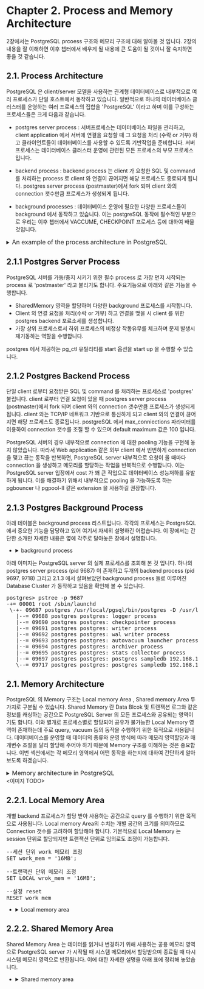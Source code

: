 # Chapter 2. Process and Memory Architecture 
2장에서는 PostgreSQL prcoess 구조와 메모리 구조에 대해 알아볼 것 입니다. 2장의 내용을 잘 이해하면 이후 챕터에서 배우게 될 내용에 큰 도움이 될 것이니 잘 숙지하면 좋을 것 같습니다.  



## 2.1. Process Architecture 

PostgreSQL 은 client/server 모델을 사용하는 관계형 데이터베이스로 내부적으로 여러 프로세스가 단일 호스트에서 동작하고 있습니다. 일반적으로 하나의 데이터베이스 클러스터를 운영하는 여러 프로세스의 집합을 'PostgreSQL' 이라고 하며 이를 구성하는 프로세스들은 크게 다음과 같습니다. 

* postgres server process : 서버프로세스는 데이터베이스 파일을 관리하고, client application 에서 서버에 연결을 요청할 때 그 요청을 처리 (수락 or 거부) 하고 클라이언트들이 데이터베이스를 사용할 수 있도록 기반작업을 준비합니다. 서버프로세스는 데이터베이스 클러스터 운영에 관련된 모든 프로세스의 부모 프로세스 입니다.  

* backend process : backend process 는 client 가 요청한 SQL 및 command 를 처리하는 process 로 client 와 연결이 끊어지면 해당 프로세스도 종료되게 됩니다. postgres server process (postmaster)에서 fork 되며 client 와의 connection 갯수만큼 프로세스가 생성되게 됩니다. 

* background processes : 데이터베이스 운영에 필요한 다양한 프로세스들이 background 에서 동작하고 있습니다. 이는 postgreSQL 동작에 필수적인 부분으로 우리는 이후 챕터에서 VACCUME, CHECKPOINT 프로세스 등에 대하여 배울 것입니다. 


<details>
  <summary><font size="3">An example of the process architecture in PostgreSQL </font></summary>
  
  <img
    src="https://www.interdb.jp/pg/img/fig-2-01.png"
    alt="process architecture in PostgreSQL"
    style="display: inline-block; margin: 0 auto; width: 1024px"
  />
</details>

## 2.1.1 Postgres Server Process 

PostgreSQL 서버를 가동/중지 시키기 위한 필수 process 로 가장 먼저 시작되는 process 로 'postmaster' 라고 불리기도 합니다.
 주요기능으로 아래와 같은 기능을 수행합니다. 

 - SharedMemory 영역을 할당하며 다양한 background 프로세스를 시작합니다. 
 - Client 의 연결 요청을 처리(수락 or 거부) 하고 연결을 맺을 시 client 를 위한 postgres backend 포르소세를 생성합니다. 
 - 가장 상위 프로세스로서 하위 프로세스의 비정상 작동유무를 체크하며 문제 발생시 재기동하는 역할을 수행합니다.  
 
postgres 에서 제공하는 pg_ctl 유틸리티를 start 옵션을  start up 을 수행할 수 있습니다. 

## 2.1.2 Postgres Backend Process

단일 client 로부터 요청받은 SQL 및 command 를 처리하는 프로세스로 'postgres' 불립니다. client 로부터 연결 요청이 있을 때 postgres server process (postmaster)에서 fork 되며 client 와의 connection 갯수만큼 프로세스가 생성되게 됩니다. client 와는 TCP/IP 네트워크 기반으로 통신하게 되고 client 와의 연결이 끊어지면 해당 프로세스도  종료됩니다. postgreSQL 에서 max_conniections 파라미터를 이용하여 connection 갯수를 조절 할 수 있으며 default maximum 값은 100 입니다. 

PostgreSQL 서버의 경우 내부적으로 connection 에 대한 pooling 기능을 구현해 놓지 않았습니다. 따라서 Web application 같은 외부 client 에서 빈번하게 connection을 맺고 끊는 동작을 반복하면, PostgreSQL server 내부적으로 요청이 올 때마다 connection 을 생성하고 메모리를 할당하는 작업을 반복적으로 수행합니다. 이는 PostgreSQL server 입장에서 cost 가 꽤 큰 작업으로 데이터베이스 성능저하를 유발하게 됩니다. 이를 해결하기 위해서 내부적으로 pooling 을 가능하도록 하는 pgbouncer 나 pgpool-II 같은 extension 을 사용하길 권장합니다.  

## 2.1.3 Postgres Background Process

아래 테이블은 background process 리스트입니다. 각각의 프로세스는 PostgreSQL 에서 중요한 기능을 담당하고 있어 여기서 자세히 설명하긴 어렵습니다. 이 장에서는 간단한 소개만 자세한 내용은 옆에 각주로 달아놓은 장에서 설명합니다.  

- <details>
    <summary> background process </summary>
    
    |process|description|references
    |:---|:---|:---|
    |background writer |  Background 프로세스는 Shared buffer 에 저장되어있던 Dirty page 를 디스크에 기록하는 프로세스입니다. (데이터에 변경이 발생하였으나 디스크로 저장되지 않은 페이지를 우리는 dirty page 라고 부릅니다.) 자세한 기능은 이후 chapter8.6 에서 더 자세히 다루도록 하겠습니다. | section 8.6 |
    |checkpointer |checkpoint 를 수행하는 프로세스로 PostgreSQL 9.2 버전에 추가되었습니다. 9.1 버전 이하에서는 background writer 가 주기적으로 checkpointer 를 수행하였으나, 9.2 버전부터 Checkpointer 프로세스가 추가되면서 해당기능이 background writer 로부터 분리되었습니다. | section 9.7 |
    |autovaccum launcher | autovaccum-worker 프로세스는 vacuum 프로세스를 위해 주기적으로 호출됩니다. (정확히는 postgres 서버에 auvacuum worker 생성을 요청합니다.) vaccum 에 데헤서도 chapter 6 에서 더 자세히 다루도록 하겠습니다.  | section 6.5 |
    |WAL writer |WAL Buffer (Write Ahead Log/Xlog) 를 주기적으로 확인하여 기록되지 않은 트랙잭션 레코드를 디스크(WAL파일) 에 기록하는 프로세스 입니다. WAL writer 는 트랙잭션 Commit 혹은 로그파일 공간이 다 찼을 때 WAL Buffer 를 디스크에 내려쓰며 WAL 파일은 데이터베이스 recovery 에 사용됩니다. | section 9.9 |
    |statistics collector|PostgreSQL 의 Database 통계정보를 수집하는 프로세스입니다. Session 정보 (pg_stat_activity) 및 테이블 통계정보 (pg_stat_all_tables) 와 같은 DBMS 사용통계를 수집하여 pg_catalog 에 업데이트합니다. |  |
    |logger (logging collector)|오류메시지를 로그파일에 기록하는 프로세스입니다. Background process, Backend process, Server process 에 대한 정보를 기록하며 모든 프로세스는 $PGDATA/pg_log 아래 저장됩니다.|  |
    |archiver| Archving 을 수행하는 프로세스로 WAL 세그먼트가 전환될 때, WAL 파일을 Archive 영역으로 복사하는 동작을 수행합니다.|  |
  
  </details>

아래 이미지는 PostgreSQL server 의 실제 프로세스를 조회해 본 것 입니다. 하나의 postgres server process (pid 9687) 이 존재하고 두개의 backend process (pid 9697, 9718) 그리고 2.1.3 에서 살펴보았던 background process 들로 이루어진 Database Cluster 가 동작하고 있음을 확인해 볼 수 있습니다.   


<pre class="prettyprint command">
postgres&gt; pstree -p 9687
-+= 00001 root /sbin/launchd
 \-+- 09687 postgres /usr/local/pgsql/bin/postgres -D /usr/local/pgsql/data
   |--= 09688 postgres postgres: logger process     
   |--= 09690 postgres postgres: checkpointer process     
   |--= 09691 postgres postgres: writer process     
   |--= 09692 postgres postgres: wal writer process     
   |--= 09693 postgres postgres: autovacuum launcher process     
   |--= 09694 postgres postgres: archiver process     
   |--= 09695 postgres postgres: stats collector process     
   |--= 09697 postgres postgres: postgres sampledb 192.168.1.100(54924) idle  
   \--= 09717 postgres postgres: postgres sampledb 192.168.1.100(54964) idle in transaction  
</pre>

  ## 2.1. Memory Architecture 

  PostgreSQL 의 Memory 구조는 Local memory Area , Shared memory Area 두가지로 구분될 수 있습니다. Shared Memory 란 Data Blcok 및 트랜잭션 로그와 같은 정보를 캐싱하는 공간으로 PostgreSQL Server 의 모든 프로세스와 공유되는 영역이기도 합니다. 이와 별개로 프로세스별로 할당되어 공유가 불가능한 Local Memory 영역이 존재하는데 주로 query, vacuum 등의 동작을 수행하기 위한 목적으로 사용됩니다. 데이터베이스를 운영할 때 데이터의 종류와 운영 방식에 따라 메모리 영역할당과 매개변수 조절을 달리 할당해 주어야 하기 때문에 Memory 구조를 이해하는 것은 중요합니다. 이번 섹션에서는 각 메모리 영역에서 어떤 동작을 하는지에 대하여 간단하게 알아보도록 하겠습니다. 

<details>
  <summary><font size="3">Memory architecture in PostgreSQL </font></summary>
  
  <img
    src="https://www.interdb.jp/pg/img/fig-2-02.png"
    alt="Memory architecture in PostgreSQL"
    style="display: inline-block; margin: 0 auto; width: 1024px"
  />
</details>
<이미지 TODO>

   ## 2.2.1. Local Memory Area 

개별 backend 프로세스가 할당 받아 사용하는 공간으로 query 를 수행하기 위한 목적으로 사용됩니다.  Local memory Area의 수치는 개별 공간의 크기를 의미하므로 Connection 갯수를 고려하여 할당해야 합니다. 기본적으로 Local Memory 는 session 단위로 할당되지만 트랜잭션 단위로 임의로도 조정이 가능합니다. 

<pre class="prettyprint command">
--세션 단위 work 메모리 조정 
SET work_mem = '16MB';

--트랜잭션 단위 메모리 조정
SET LOCAL wrok_mem = '16MB';

--설정 reset 
RESET work_mem
</pre>


- <details>
    <summary> Local memory area </summary>
    
    |sub-area|description|references
    |:---|:---|:---|
    |Work Memory| Executor 에서 Sort/Hash 동작을 수행할 때, Temp 파일을 사용하기 전에 사용하는 메모리 공간으로 default 값은 4MB 입니다. Sort 작업에는 ORDER BY, DISTICT, MERGE JOIN 등이 있고 Hash 동작에는 HASH JOIN, HASH AGGREGATION, IN SUBQUERY 등이 포함됩니다. chapter3 에서 더 자세히 다루겠지만 Sort/Hash 동작은 빈번하게 발생할 수 있고 여러 Session 에서 과도한 Sort/Hash 연산을 수행할 경우 문제가 발생할 수 있으니 주의가 필요합니다.   | chapter3|
    |Maintenance Work Memory| PostgreSQL 에서 vacuum 관련작업, 인덱스 생성, 테이블 변경, Foreign Key 추가 등 데이터베이스 유지 관리 작업에 사용되는 메모리로 기본값은 64MB 입니다. vacuum 관련해서는 추후 챕터에서 다루게 될테니 이번 장에서는 Maintenance Work Memory 영역의 역할에 대해서만 숙지하면 좋을 것 같습니다. | chapter6.1|
    |Temp Buffer Memory| Temporary 테이블에 사용되는 공간으로 default 값은 8 MB 입니다. temp 테이블을 사용할 때에만 할당되며 Session 단위로 할당되는 비공유 메모리 영역이므로 과도하게 Temp Table 사용시 문제가 될 수 있습니다. | |
    |Catalog Cache| System Catalog의 메타데이터를 이용할 때 사용하는 메모리 영역입니다. 각 세션에서 메타데이터를 조회하는 경우가 빈번하고 그때마다 디스크에서 읽을 경우 데이터베이스의 성능저하가 발생할 수 있기 때문에 개별 메모리 공간을 활용합니다. | |
    |Optimizer & Excutor| Cahpter 3 에서 더 자세히 다루겠지만 PostgreSQL 에서 Query 를 수행할 최적의 plan 을 찾고 이를 수행하는 역할은 Planner 와 Excutor 가 담당합니다. Planner 와 Excutor 가 동작할 때 필요한 메모리 공간으로 Local memory Area 에 할당되어 수행합니다. |chapter3 |
  
  </details>

 ## 2.2.2. Shared Memory Area 

Shared Memory Area 는  데이터를 읽거나 변경하기 위해 사용하는 공용 메모리 영역으로 PsotgreSQL server 가 시작될 때 시스템 메모리에서 할당받으며 종료될 때 다시 시스템 메모리 영역으로 반환됩니다. 이에 대한 자세한 설명을 아래 표에 정리해 놓았습니다.    

 - <details>
    <summary> Shared memory area </summary>
    
    |sub-area|description|references
    |:---|:---|:---|
    |Shared Buffer pool|Data 와 Data 의 변경사항을 page 단위로 캐싱하여 I/O 를 빠르게 처리하기 위한 영역입니다. Default 값으로 128MB 로 설정되어있지만 postgresql.conf 의 shared buffers 라는 파라미터를 이용하여 크기를 설정할 수 있고 1GB 이상의 RAM 이 있는 서버의 경우 시스템메모리의 25% 를 권장합니다. Shared buffer 에 기록되는 단위는 우리가 chapter 1 에서 배웠던 page_size 단위 와 동일합니다.(default 8K) Shared buffer 를 사용하는 내부동작에 대해서는 chapter 8 에서 더 자세히 다뤄볼 것 입니다.  |chapter 8|
    |WAL buffer|각 session 에서 수행되는 트랜잭션에 대한 변경 로그를 캐싱하는 공간으로 recovery 작업 수행 시 Data를 재구성 할 수 있도록 하는 영역입니다. 역시 postgresql.conf 의 WAL buffers 파라미터로 그 크기를 설정할 수 있습니다. WAL buffer를 이용하는 내부동작도 추후 chapter 9에서 더 자세히 다뤄볼 것 입니다.  |chapter 9|
    |Commit log Buffer|각 트랜잭션의 상태(in_progress, committed, aborted) 정보를 캐싱하는 공간으로 모든 트랜잭션의 상태가 있으며 완료 여부를 확인할 수 있도록 하는 영역입니다. 따로 사이즈를 설정할 수 있는  Parameter 는 없으며 데이터베이스 엔진에 의해 자동관리됩니다. Commit log 를 이용한 PostgreSQL 의 Concurrency Control 은 추후 chapter 5.4 에서 더 자세히 다뤄보도록 하겠습니다. |chapter 5.4|
   
  
  </details>
